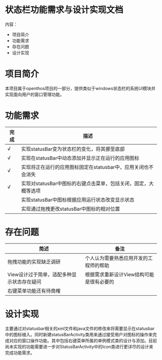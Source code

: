 # 状态栏功能需求与设计实现文档
内容：

- 项目简介
- 功能需求
- 存在问题
- 设计实现

# 项目简介

本项目属于openthos项目的一部分，提供类似于windows状态栏的系统UI模块并实现面向用户的窗口管理功能。

# 功能需求

|完成|描述|
|---|---|
|√| 实现statusBar变为状态栏的变化，将其挪至底部
|√| 实现在statusBar中动态添加并显示正在运行的应用图标
|√| 实现将正在运行的应用图标固定在statusbar中，应用关闭也不会消失
|√| 实现对statusBar中图标的右键点击菜单，包括关闭，固定，大概等选项
|| 实现statusBar中图标根据应用运行状态改变显示状态
|| 实现通过拖拽更改statusBar中图标的相对位置


# 存在问题

| 简述 | 备注
|---|---|
|拖拽功能的实现缺乏调研|个人认为需要熟悉应用开发的工程师的帮助
|View设计过于简单，适配多种显示状态存在疑问|根据需求重新设计View结构可能是很有必要的
|右键菜单功能还有待商榷|

# 设计实现

主要通过对statusbar相关的xml文件和java文件的修改来将需要显示在statusbar中的图标植入。同时新建statusBarActivity类用来通过接受用户对图标的操作来完成对应的窗口操作功能。其中包括右键菜单所属的单例模式类的设计与添加。目前尚未实现的功能需要进一步对StatusBarActivity中的Icon类进行更详尽的设计来完成功能需求。
